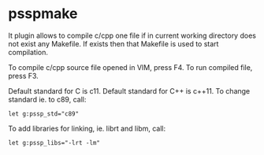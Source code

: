 # psspmake

It plugin allows to compile c/cpp one file if in current working directory does not exist any Makefile. If exists then that Makefile is used to start compilation.

To compile c/cpp source file opened in VIM, press F4.
To run compiled file, press F3.

Default standard for C is c11. Default standard for C++ is c++11. To change standard ie. to c89, call:
```
let g:pssp_std="c89"
```
To add libraries for linking, ie. librt and libm, call:
```
let g:pssp_libs="-lrt -lm"
```
